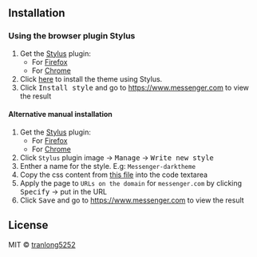 ## Installation
### Using the browser plugin Stylus
1. Get the [Stylus](https://github.com/openstyles/stylus) plugin:
    - For [Firefox](https://addons.mozilla.org/en-US/firefox/addon/styl-us/)
    - For [Chrome](https://chrome.google.com/webstore/detail/stylus/clngdbkpkpeebahjckkjfobafhncgmne)
2. Click [here](https://raw.githubusercontent.com/tranlong5252/Messenger-darktheme/master/Messenger-Dark-Theme.user.css) to install the theme using Stylus.
3. Click <kbd>Install style</kbd> and go to https://www.messenger.com to view the result️️

#### Alternative manual installation
1. Get the [Stylus](https://github.com/openstyles/stylus) plugin:
    - For [Firefox](https://addons.mozilla.org/en-US/firefox/addon/styl-us/)
    - For [Chrome](https://chrome.google.com/webstore/detail/stylus/clngdbkpkpeebahjckkjfobafhncgmne)
2. Click `Stylus` plugin image → <kbd>Manage</kbd> → <kbd>Write new style</kbd>
3. Enther a name for the style. E.g: `Messenger-darktheme`
4. Copy the css content from [this file](https://raw.githubusercontent.com/tranlong5252/Messenger-darktheme/master/Messenger-Dark-Theme.user.css) into the code textarea
5. Apply the page to `URLs on the domain` for `messenger.com` by clicking <kbd>Specify</kbd> → put in the URL
6. Click <kbd>Save</kbd> and go to https://www.messenger.com to view the result️️

## License
MIT © [tranlong5252](LICENSE)
